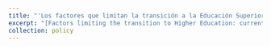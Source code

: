 ```yaml
---
title: "'Los factores que limitan la transición a la Educación Superior: Situación actual y recomendaciones de política pública' with Fabiola Alba Vivar, and José Flor-Toro (2020) (in Spanish)"
excerpt: "[Factors limiting the transition to Higher Education: current situation and recommendations for public policy] – Available upon request"
collection: policy
---
```


